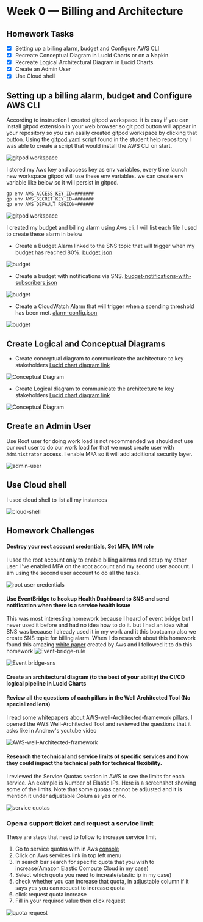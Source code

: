 # Week 0 — Billing and Architecture

## Homework Tasks

- [x] Setting up a billing alarm, budget and Configure AWS CLI
- [x] Recreate Conceptual Diagram in Lucid Charts or on a Napkin.
- [x] Recreate Logical Architectural Diagram in Lucid Charts.
- [x] Create an Admin User
- [x] Use Cloud shell 
 
## Setting up a billing alarm, budget and Configure AWS CLI

According to instruction I created gitpod workspace. it is easy if you can install gitpod extension in your web browser so git pod button will appear in your repository so you can easily created gitpod workspace by clicking that button.  Using the [gitpod.yaml](https://github.com/Visal9/aws-bootcamp-cruddur-2023/blob/main/.gitpod.yml) script  found in the student help repository I was able to create a script that would install the AWS CLI on start.

![gitpod workspace](images/gitpod-workspace.png)

 I stored my Aws key and access key as env variables,  every time   launch new workspace gitpod will use these env variables. we can create env variable like below so it will persist in gitpod.

 ```
 gp env AWS_ACCESS_KEY_ID=#######
 gp env AWS_SECRET_KEY_ID=#######
 gp env AWS_DEFAULT_REGION=######
 ```
 ![gitpod workspace](images/aws-key-gitpod-env-variable.png)

I created my budget and billing alarm using Aws cli. I will list each file I used to create these alarm in below

- Create a Budget Alarm linked to the SNS topic that will trigger when my budget has reached 80%. [budget.json](https://github.com/Visal9/aws-bootcamp-cruddur-2023/blob/main/aws/json/budget.json)

![budget](images/aws-budget.png)

- Create a budget with notifications via SNS. [budget-notifications-with-subscribers.json](https://github.com/Visal9/aws-bootcamp-cruddur-2023/blob/main/aws/json/budget-notifications-with-subscribers.json)

![budget](images/aws-bugdet-alert.png)

- Create a CloudWatch Alarm that will trigger when a spending threshold has been met. [alarm-config.json](https://github.com/Visal9/aws-bootcamp-cruddur-2023/blob/main/aws/json/alarm-config.json)

![budget](images/aws-cloudwath-alarm.png)

## Create Logical and Conceptual Diagrams

- Create conceptual diagram to communicate the architecture to key stakeholders [Lucid chart diagram link](https://lucid.app/lucidchart/07b99959-d9e4-4ed9-8677-6b910e4138cd/edit?invitationId=inv_d5382893-44ef-4ac2-9a79-854a361a9359)

![Conceptual Diagram](images/cruddur_conceptual_diagram.png)

- Create Logical diagram to communicate the architecture to key stakeholders [Lucid chart diagram link](https://lucid.app/lucidchart/07b99959-d9e4-4ed9-8677-6b910e4138cd/edit?viewport_loc=-470%2C124%2C2167%2C945%2C0_0&invitationId=inv_d5382893-44ef-4ac2-9a79-854a361a9359)

![Conceptual Diagram](images/Cruddur-%20Logical%20Diagram.png)


##  Create an Admin User
Use Root user for doing work load is not recommended we should not use our root user to do our work load for that we must create user with `Administrator` access. I enable MFA so it will add additional security layer.

![admin-user](images/adminitrator-user-aws.png)

##  Use Cloud shell 
I used cloud shell to list all my instances

![cloud-shell](images/aws-cloudshell.png)



## Homework Challenges

#### Destroy your root account credentials, Set MFA, IAM role
I used the root account only to enable billing alarms and setup my other user. I've enabled MFA on the root account and my second user account. I am using the second user account to do all the tasks.

![root user credentials](images/root-user-credentials.png)

#### Use EventBridge to hookup Health Dashboard to SNS and send notification when there is a service health issue

This was most interesting homework because I heard of event bridge but I never used it before and had no idea how to do it. but I had an idea what SNS was because I already used it in my work and it this bootcamp also we create SNS topic for billing alarm. When I do research about  this homework  found this amazing [white paper](https://docs.aws.amazon.com/health/latest/ug/cloudwatch-events-health.html) created by Aws and I followed it to do this homework
![Event-bridge-rule](images/aws-event-bridge-health-issue.png)

![Event bridge-sns](images/aws-event-bridge-sns.png)

#### Create an architectural diagram (to the best of your ability) the CI/CD logical pipeline in Lucid Charts


#### Review all the questions of each pillars in the Well Architected Tool (No specialized lens)
I read some whitepapers about AWS-well-Architected-framework pillars. I opened the AWS Well-Architected Tool and reviewed the questions that it asks like in Andrew's youtube video

![AWS-well-Architected-framework](images/AWS-well-architected-framework-pillars.png)
#### Research the technical and service limits of specific services and how they could impact the technical path for technical flexibility.

I reviewed the Service Quotas section in AWS to see the limits for each service. An example is  Number of Elastic IPs. Here is a screenshot showing some of the limits. Note that some quotas cannot be adjusted and it is mention it under adjustable Colum as yes or no.

![service quotas](images/aws-service-quaota-limit.png)

### Open a support ticket and request a service limit

These are steps that need to follow to increase service limit
1. Go to service quotas with in Aws [console](https://us-east-1.console.aws.amazon.com/servicequotas/home/services/ec2/quotas)
2. Click on Aws services link in top left menu
3. In search bar search for specific quota that you wish to increase(Amazon Elastic Compute Cloud in my case)
4. Select which quota you need to increate(elastic ip in my case)
5. check whether you can increase that quota, in adjustable column if it says yes you can request to increase quota
6. click request quota increase
7. Fill in your required value then click request 

![quota request](images/aws-elasticip-quota-increase.png)
